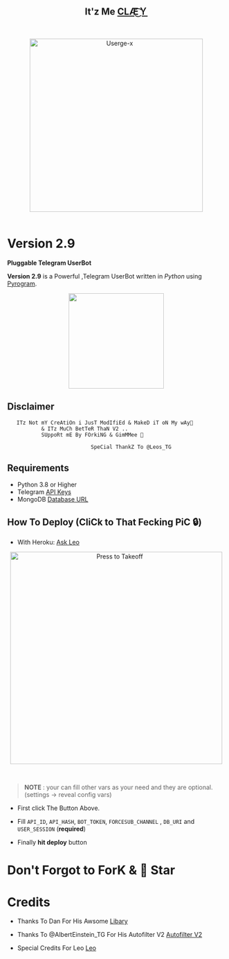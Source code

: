 <h2 align="center"><b>It'z Me <a href="https://t.me/CLaY995">CLÆ͜͡Ｙ</a></b></h2>
<br>
<p align="center">
   <a href="https://github.com/wonkru-bot/my-vertion-of-Userge-x"><img src="https://telegra.ph/file/24a1ddd705122b1c9e4a1.jpg" alt="Userge-x" width=400px></a>
   <br>
   <br>
</p>
<h1>Version 2.9</h1>
<b>Pluggable Telegram UserBot</b>





**Version 2.9** is a Powerful ,Telegram UserBot written in _Python_ using [Pyrogram](https://github.com/pyrogram/pyrogram).
<br>
<p align="center">
    <a href="https://telegram.dog/PrimeFlix_Chats"><img src="https://img.shields.io/badge/Support%20Group-PFM--%F0%9D%91%BF-blue?&logo=telegram&style=social" width=220px></a></p>

## Disclaimer
```
   ITz Not mY CreAtiOn i JusT ModIfiEd & MakeD iT oN My wAy💃
           & ITz MuCh BetTeR ThaN V2 .. 
           SUppoRt mE By FOrkiNG & GimMMee 🌟
                        
                           SpeCial ThankZ To @Leos_TG
```
## Requirements 
* Python 3.8 or Higher
* Telegram [API Keys](https://my.telegram.org/apps)
* MongoDB [Database URL](https://cloud.mongodb.com/)

## How To Deploy (CliCk to That Fecking PiC 🔒) 
* With Heroku: [Ask Leo](https://t.me/inlineLeosBot)
<p align="center">
   <a href = "https://heroku.com/deploy?template=https://github.com/Leos-TG/Version-2.9"><img src="https://telegra.ph/file/e0c3d6a06cdb9d4f223a6.jpg" alt="Press to Takeoff" width="490px"></a>
</p>
<br>

> **NOTE** : your can fill other vars as your need and they are optional. (settings -> reveal config vars)
* First click The Button Above.
* Fill `API_ID`, `API_HASH`, `BOT_TOKEN`, `FORCESUB_CHANNEL` , `DB_URI` and `USER_SESSION` (**required**)


* Finally **hit deploy** button




# Don't Forgot to ForK & 🌟 Star
  
# Credits
- Thanks To Dan For His Awsome [Libary](https://github.com/pyrogram/pyrogram)

 - Thanks To @AlbertEinstein_TG For His Autofilter V2 [Autofilter V2](https://github.com/CrazyBotsz/Adv-Auto-Filter-Bot-V2)
 - Special Credits For Leo [Leo](https://t.me/Leos_Tg)


